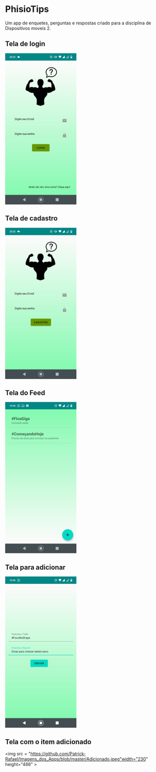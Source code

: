 # PhisioTips
Um app de enquetes, perguntas e respostas criado para a disciplina  de Dispositivos moveis 2.

## Tela de login
<img src="https://github.com/Patrick-Rafael/Imagens_dos_Apps/blob/master/Login.jpeg" width="230" height="486">

## Tela de cadastro
<img src="https://github.com/Patrick-Rafael/Imagens_dos_Apps/blob/master/Cadastrar.jpeg" width="230" height="486" >

## Tela do Feed
<img src="https://github.com/Patrick-Rafael/Imagens_dos_Apps/blob/master/Feed.jpeg"  width="230" height="486" >

## Tela para adicionar 
<img src = "https://github.com/Patrick-Rafael/Imagens_dos_Apps/blob/master/Adicionar.jpeg" width="230" height="486" >

## Tela com o item adicionado
<img src = "https://github.com/Patrick-Rafael/Imagens_dos_Apps/blob/master/Adicionado.jpeg"width="230" height="486" >




